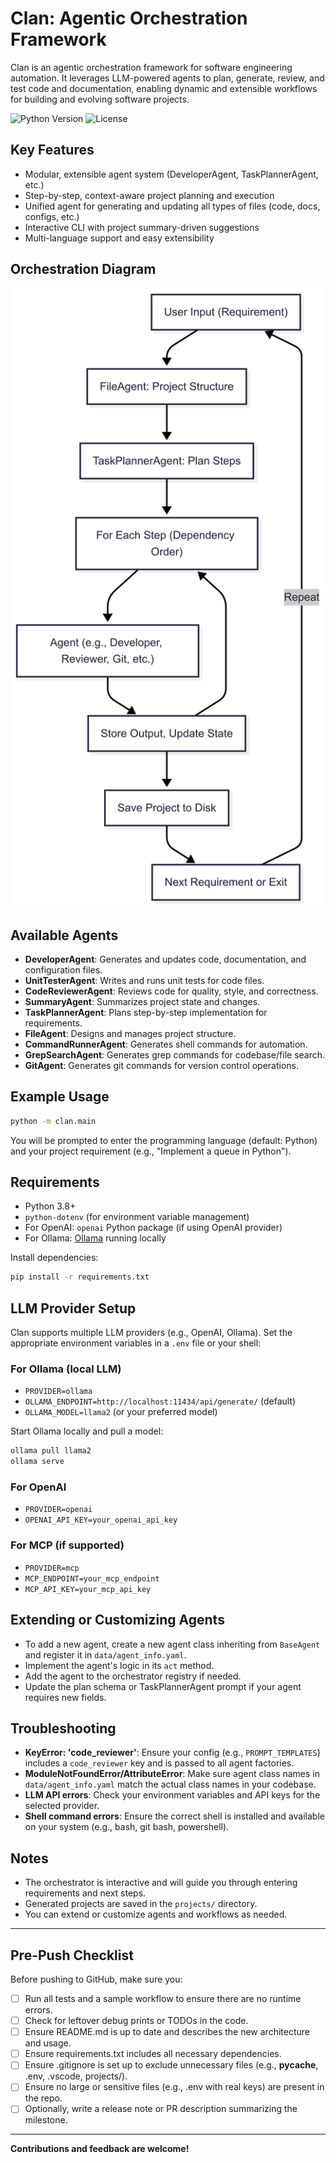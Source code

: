 # Clan: Agentic Orchestration Framework

Clan is an agentic orchestration framework for software engineering automation. It leverages LLM-powered agents to plan, generate, review, and test code and documentation, enabling dynamic and extensible workflows for building and evolving software projects.

![Python Version](https://img.shields.io/badge/python-3.8%2B-blue)
![License](https://img.shields.io/badge/license-MIT-green)

## Key Features
- Modular, extensible agent system (DeveloperAgent, TaskPlannerAgent, etc.)
- Step-by-step, context-aware project planning and execution
- Unified agent for generating and updating all types of files (code, docs, configs, etc.)
- Interactive CLI with project summary-driven suggestions
- Multi-language support and easy extensibility

## Orchestration Diagram

![Orchestration Diagram](docs/orchestration-diagram.png)

## Available Agents

- **DeveloperAgent**: Generates and updates code, documentation, and configuration files.
- **UnitTesterAgent**: Writes and runs unit tests for code files.
- **CodeReviewerAgent**: Reviews code for quality, style, and correctness.
- **SummaryAgent**: Summarizes project state and changes.
- **TaskPlannerAgent**: Plans step-by-step implementation for requirements.
- **FileAgent**: Designs and manages project structure.
- **CommandRunnerAgent**: Generates shell commands for automation.
- **GrepSearchAgent**: Generates grep commands for codebase/file search.
- **GitAgent**: Generates git commands for version control operations.

## Example Usage

```bash
python -m clan.main
```
You will be prompted to enter the programming language (default: Python) and your project requirement (e.g., "Implement a queue in Python").

## Requirements
- Python 3.8+
- `python-dotenv` (for environment variable management)
- For OpenAI: `openai` Python package (if using OpenAI provider)
- For Ollama: [Ollama](https://ollama.com/) running locally

Install dependencies:
```bash
pip install -r requirements.txt
```

## LLM Provider Setup
Clan supports multiple LLM providers (e.g., OpenAI, Ollama). Set the appropriate environment variables in a `.env` file or your shell:

### For Ollama (local LLM)
- `PROVIDER=ollama`
- `OLLAMA_ENDPOINT=http://localhost:11434/api/generate/` (default)
- `OLLAMA_MODEL=llama2` (or your preferred model)

Start Ollama locally and pull a model:
```bash
ollama pull llama2
ollama serve
```

### For OpenAI
- `PROVIDER=openai`
- `OPENAI_API_KEY=your_openai_api_key`

### For MCP (if supported)
- `PROVIDER=mcp`
- `MCP_ENDPOINT=your_mcp_endpoint`
- `MCP_API_KEY=your_mcp_api_key`

## Extending or Customizing Agents
- To add a new agent, create a new agent class inheriting from `BaseAgent` and register it in `data/agent_info.yaml`.
- Implement the agent's logic in its `act` method.
- Add the agent to the orchestrator registry if needed.
- Update the plan schema or TaskPlannerAgent prompt if your agent requires new fields.

## Troubleshooting
- **KeyError: 'code_reviewer'**: Ensure your config (e.g., `PROMPT_TEMPLATES`) includes a `code_reviewer` key and is passed to all agent factories.
- **ModuleNotFoundError/AttributeError**: Make sure agent class names in `data/agent_info.yaml` match the actual class names in your codebase.
- **LLM API errors**: Check your environment variables and API keys for the selected provider.
- **Shell command errors**: Ensure the correct shell is installed and available on your system (e.g., bash, git bash, powershell).

## Notes
- The orchestrator is interactive and will guide you through entering requirements and next steps.
- Generated projects are saved in the `projects/` directory.
- You can extend or customize agents and workflows as needed.

---

## Pre-Push Checklist

Before pushing to GitHub, make sure you:
- [ ] Run all tests and a sample workflow to ensure there are no runtime errors.
- [ ] Check for leftover debug prints or TODOs in the code.
- [ ] Ensure README.md is up to date and describes the new architecture and usage.
- [ ] Ensure requirements.txt includes all necessary dependencies.
- [ ] Ensure .gitignore is set up to exclude unnecessary files (e.g., __pycache__, .env, .vscode, projects/).
- [ ] Ensure no large or sensitive files (e.g., .env with real keys) are present in the repo.
- [ ] Optionally, write a release note or PR description summarizing the milestone.

---

**Contributions and feedback are welcome!** 